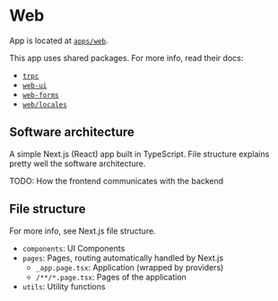 # Web

App is located at [`apps/web`](../../../apps/web).

This app uses shared packages. For more info, read their docs:

- [`trpc`](../packages/api.md)
- [`web-ui`](../packages/web-ui.md)
- [`web-forms`](../packages/web-forms.md)
- [`web/locales`](../packages/web/locales.md)

## Software architecture

A simple Next.js (React) app built in TypeScript. File structure explains pretty well the software architecture.

TODO: How the frontend communicates with the backend

## File structure

For more info, see Next.js file structure.

- `components`: UI Components
- `pages`: Pages, routing automatically handled by Next.js
  - `_app.page.tsx`: Application (wrapped by providers)
  - `/**/*.page.tsx`: Pages of the application
- `utils`: Utility functions
